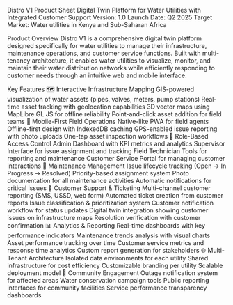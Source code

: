 Distro V1 Product Sheet
Digital Twin Platform for Water Utilities with Integrated Customer Support
Version: 1.0
 Launch Date: Q2 2025
 Target Market: Water utilities in Kenya and Sub-Saharan Africa

Product Overview
Distro V1 is a comprehensive digital twin platform designed specifically for water utilities to manage their infrastructure, maintenance operations, and customer service functions. Built with multi-tenancy architecture, it enables water utilities to visualize, monitor, and maintain their water distribution networks while efficiently responding to customer needs through an intuitive web and mobile interface.

Key Features
🗺️ Interactive Infrastructure Mapping
GIS-powered visualization of water assets (pipes, valves, meters, pump stations)
Real-time asset tracking with geolocation capabilities
3D vector maps using MapLibre GL JS for offline reliability
Point-and-click asset addition for field teams
📱 Mobile-First Field Operations
Native-like PWA for field agents
Offline-first design with IndexedDB caching
GPS-enabled issue reporting with photo uploads
One-tap asset inspection workflows
👥 Role-Based Access Control
Admin Dashboard with KPI metrics and analytics
Supervisor Interface for issue assignment and tracking
Field Technician Tools for reporting and maintenance
Customer Service Portal for managing customer interactions
🔧 Maintenance Management
Issue lifecycle tracking (Open → In Progress → Resolved)
Priority-based assignment system
Photo documentation for all maintenance activities
Automatic notifications for critical issues
🎫 Customer Support & Ticketing
Multi-channel customer reporting (SMS, USSD, web form)
Automated ticket creation from customer reports
Issue classification & prioritization system
Customer notification workflow for status updates
Digital twin integration showing customer issues on infrastructure maps
Resolution verification with customer confirmation
📊 Analytics & Reporting
Real-time dashboards with key performance indicators
Maintenance trends analysis with visual charts
Asset performance tracking over time
Customer service metrics and response time analytics
Custom report generation for stakeholders
🌐 Multi-Tenant Architecture
Isolated data environments for each utility
Shared infrastructure for cost efficiency
Customizable branding per utility
Scalable deployment model
🔔 Community Engagement
Outage notification system for affected areas
Water conservation campaign tools
Public reporting interfaces for community facilities
Service performance transparency dashboards

